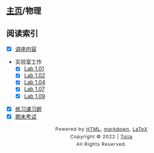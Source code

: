 ## [主页](../index.md)/物理

## 阅读索引

- [x] [讲座内容](Lecture.md)
- 实验室工作
  - [x] [Lab 1.01](Labs/Lab1.01.md)
  - [x] [Lab 1.02](Labs/Lab1.02.md)
  - [x] [Lab 1.04](Labs/Lab1.04.md)
  - [x] [Lab 1.07](Labs/Lab1.07.md)
  - [x] [Lab 1.09](Labs/Lab1.09.md)
- [x] [练习课习题](Practice.md)
- [x] [期末考试](Exam.md)

<style type="text/css">
    #footer {
        position: relative;
        margin: 0 auto;
        line-height: 20px;
        text-align: center;
        font-size: 12px;
        letter-spacing: 1px;
    }
 
    .content {
        height: 1800px;
        width: 100%;
        text-align: center;
    }
</style>

<div id="footer">
    Powered by
    <a href="https://html5up.net">HTML</a>, 
    <a href="https://markdown.com.cn/">markdown</a>, 
    <a href="https://www.latex-project.org/">LaTeX</a>
    <br>
    Copyright © 2022 | 
    <a href="https://tolia-gh.github.io">Tolia</a>
    <br>
    All Rights Reserved.
    <br>
</div>
